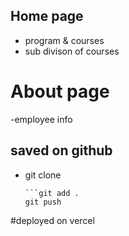 ## Home page
- program & courses
- sub divison of courses

# About page
-employee info

## saved on github

- git clone
    ```git commit -m ""
    ```git add .
   git push

#deployed on vercel








